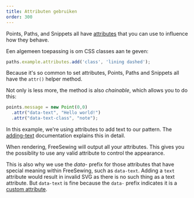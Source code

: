 ```yaml
---
title: Attributen gebruiken
order: 300
---
```


Points, Paths, and Snippets all have [attributes](/reference/api/attributes/) that you can use to influence how they behave.

Een algemeen toepassing is om CSS classes aan te geven:

```js
paths.example.attributes.add('class', 'lining dashed');
```

Because it's so common to set attributes, Points, Paths and Snippets all have the `attr()` helper method.

Not only is less more, the method is also *chainable*, which allows you to do this:

```js
points.message = new Point(0,0)
  .attr("data-text", "Hello world!")
  .attr("data-text-class", "note");
```

<Note>

In this example, we're using attributes to add text to our pattern.
The [adding-text](/concepts/adding-text) documentation explains this in detail.

</Note>

<Tip>

When rendering, FreeSewing will output all your attributes. This gives you the 
possiblity to use any valid attribute to control the appearance.

This is also why we use the *data-* prefix for those attributes that have
special meaning within FreeSewing, such as `data-text`. Adding a `text` attribute
would result in invalid SVG as there is no such thing as a text attribute. But `data-text`
is fine because the `data-` prefix indicates it is a [custom attribute](https://developer.mozilla.org/en-US/docs/Web/SVG/Attribute/data-*).

</Tip>

